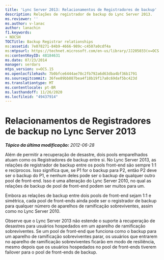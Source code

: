 ```yaml
---
title: 'Lync Server 2013: Relacionamentos de Registradores de backup'
description: Relações de registrador de backup do Lync Server 2013.
ms.reviewer: ''
ms.author: v-lanac
author: lanachin
f1.keywords:
- NOCSH
TOCTitle: Backup Registrar relationships
ms:assetid: 7e078271-84b9-4666-989c-c4507a0cdf4a
ms:mtpsurl: https://technet.microsoft.com/en-us/library/JJ205033(v=OCS.15)
ms:contentKeyID: 48184631
ms.date: 07/23/2014
manager: serdars
mtps_version: v=OCS.15
ms.openlocfilehash: 7b0bfce6444ae78c2fb792a6d63dba4bf36b1791
ms.sourcegitcommit: 36fee89bb887bea4f18b19f17a8c69daf5bc423d
ms.translationtype: MT
ms.contentlocale: pt-BR
ms.lasthandoff: 11/26/2020
ms.locfileid: "49437914"
---
```

# <a name="backup-registrar-relationships-in-lync-server-2013"></a>Relacionamentos de Registradores de backup no Lync Server 2013

<div data-xmlns="http://www.w3.org/1999/xhtml">

<div class="topic" data-xmlns="http://www.w3.org/1999/xhtml" data-msxsl="urn:schemas-microsoft-com:xslt" data-cs="https://msdn.microsoft.com/">

<div data-asp="https://msdn2.microsoft.com/asp">



</div>

<div id="mainSection">

<div id="mainBody">

<span> </span>

_**Tópico da última modificação:** 2012-06-28_

Além de permitir a recuperação de desastre, dois pools emparelhados atuam como os Registradores de backup entre si. No Lync Server 2013, as relações de registrador de backup entre os pools front-end são sempre 1:1 e recíprocos. Isso significa que, se P1 for o backup para P2, então P2 deve ser o backup do P1, e nenhum deles pode ser o backup de qualquer outro pool de front-end. Isso é uma alteração do Lync Server 2010, no qual as relações de backup de pool de front-end podem ser muitos para um.

Embora as relações de backup entre dois pools de front-end sejam 1:1 e simétrica, cada pool de front-ends ainda pode ser o registrador de backup para qualquer número de aparelhos de ramificação sobreviventes, assim como no Lync Server 2010.

Observe que o Lync Server 2013 não estende o suporte à recuperação de desastres para usuários hospedados em um aparelho de ramificação sobreviventes. Se um pool de front-end que funciona como o backup para um aparelho de ramificação sobreviventes parar, os usuários que entrarem no aparelho de ramificação sobreviventes ficarão em modo de resiliência, mesmo depois que os usuários hospedados no pool de front-ends tiverem failover para o pool de front-ends de backup.

</div>

<span> </span>

</div>

</div>

</div>


